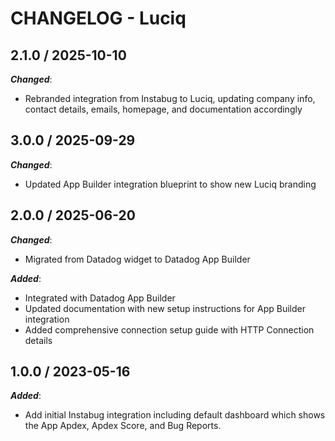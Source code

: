 # CHANGELOG - Luciq

## 2.1.0 / 2025-10-10

***Changed***:

* Rebranded integration from Instabug to Luciq, updating company info, contact details, emails, homepage, and documentation accordingly

## 3.0.0 / 2025-09-29

***Changed***:

* Updated App Builder integration blueprint to show new Luciq branding

## 2.0.0 / 2025-06-20

***Changed***:

* Migrated from Datadog widget to Datadog App Builder

***Added***:

* Integrated with Datadog App Builder
* Updated documentation with new setup instructions for App Builder integration
* Added comprehensive connection setup guide with HTTP Connection details

## 1.0.0 / 2023-05-16

***Added***:

* Add initial Instabug integration including default dashboard which shows the App Apdex, Apdex Score, and Bug Reports.